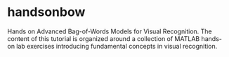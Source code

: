 # handsonbow
Hands on Advanced Bag-of-Words Models for Visual Recognition. The content of this tutorial is organized around a collection of MATLAB hands-on lab exercises introducing fundamental concepts in visual recognition.
